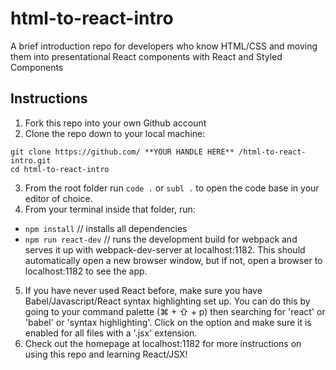 # html-to-react-intro

A brief introduction repo for developers who know HTML/CSS and moving them into presentational React components with React and Styled Components

## Instructions

1. Fork this repo into your own Github account
2. Clone the repo down to your local machine:

```
git clone https://github.com/ **YOUR HANDLE HERE** /html-to-react-intro.git
cd html-to-react-intro
```

3. From the root folder run `code .` or `subl .` to open the code base in your editor of choice.
4. From your terminal inside that folder, run:

- `npm install` // installs all dependencies
- `npm run react-dev` // runs the development build for webpack and serves it up with webpack-dev-server at localhost:1182. This should automatically open a new browser window, but if not, open a browser to localhost:1182 to see the app.

5. If you have never used React before, make sure you have Babel/Javascript/React syntax highlighting set up. You can do this by going to your command palette (⌘ + ⇧ + p) then searching for 'react' or 'babel' or 'syntax highlighting'. Click on the option and make sure it is enabled for all files with a '.jsx' extension.
6. Check out the homepage at localhost:1182 for more instructions on using this repo and learning React/JSX!
